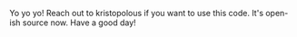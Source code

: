 Yo yo yo!
Reach out to kristopolous if you want to use this code. It's open-ish source now.
Have a good day!
